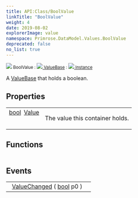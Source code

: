 ```yaml
---
title: API:Class/BoolValue
linkTitle: "BoolValue"
weight: 4
date: 2019-08-02
explorerImage: value
namespace: Primrose.DataModel.Values.BoolValue
deprecated: false
no_list: true
---
```

<small class="inheritance">
<span class="" href="/docs/api-reference/Class/BoolValue"><img src="/icons/silk/value.png"/>&nbsp;BoolValue</span>&nbsp;:&nbsp;<a class="" href="/docs/api-reference/Class/ValueBase"><img src="/icons/silk/value.png"/>&nbsp;ValueBase</a>&nbsp;:&nbsp;<a class="" href="/docs/api-reference/Class/Instance"><img src="/icons/silk/default.png"/>&nbsp;Instance</a></small>
<p class="summary">

A <a href="/docs/api-reference/Class/ValueBase/" >ValueBase</a> that holds a boolean.

</p>
 
## Properties
 
<table class="studiohide">
<tbody>
<tr class="function-row ">
<td style="vertical-align:top;white-space:normal;">
<div>
<a class="type" href="/docs/api-reference/System/Primitives#boolean">bool</a><span class="method-body" style="text-indent: -2em; padding-left: 0.5em"><a class="name" href="Value">Value</a></span></td>
<td style="vertical-align:top;white-space:normal;">
<p>
The value this container holds.
</p></td>
</tr>

</tbody>
</table>
 
## Functions
 
<table class="studiohide">
<tbody>
</tbody>
</table>
 
## Events
 
<table class="studiohide">
<tbody>
<tr class="function-row ">
<td style="vertical-align:top;white-space:normal;">
<span class="event-body" style="text-indent: -2em; padding-left: 0.5em"><a class="event-name " href="ValueChanged">ValueChanged</a></span><span style="display: inline-block">&nbsp;( <span class="param" style="white-space: nowrap"><a class="type" href="/docs/api-reference/System/Primitives#boolean">bool</a> p0</span> )</span></span></td>
<td style="vertical-align:top;white-space:normal;">
</td>
</tr>

</tbody>
</table>
<b>
</b>
<div class="inheritors">
<ul class="root">
</ul>
</div>
